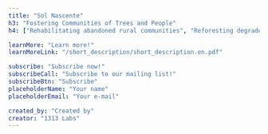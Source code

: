 ```yaml
---
title: "Sol Nascente"
h3: "Fostering Communities of Trees and People"
h4: ["Rehabilitating abandoned rural communities", "Reforesting degraded lands", "Reinvigorating local economies"]

learnMore: "Learn more!"
learnMoreLink: "/short_description/short_description.en.pdf"

subscribe: "Subscribe now!"
subscribeCall: "Subscribe to our mailing list!"
subscribeBtn: "Subscribe"
placeholderName: "Your name"
placeholderEmail: "Your e-mail"

created_by: "Created by"
creator: "1313 Labs"
---
```

